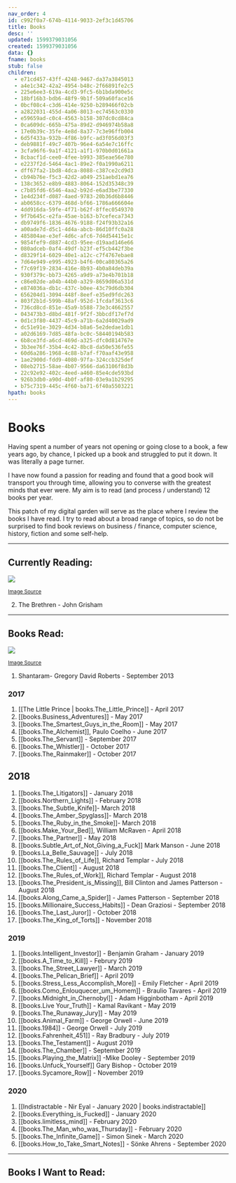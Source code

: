 ```yaml
---
nav_order: 4
id: c992f0a7-674b-4114-9033-2ef3c1d45706
title: Books
desc: ''
updated: 1599379031056
created: 1599379031056
data: {}
fname: books
stub: false
children:
  - e71cd457-43ff-4248-9467-da37a3845013
  - a4e1c342-42a2-4954-b48c-2f66891fe2c5
  - 225e6ee3-619a-4cd3-9fc5-6b1bda900e5c
  - 18bf16b3-bdb6-48f9-9b1f-509a60face16
  - 0bcf08c4-c3d6-414e-9250-b289466f02cb
  - a2822031-455d-4a06-8013-ec74563c0330
  - e59659ad-c0c4-4563-b158-307dc0cd84ca
  - 0ca609dc-665b-475a-89d2-d946974b58a8
  - 17e0b39c-35fe-4e8d-8a37-7c3e96ffb004
  - 6d5f433a-932b-4f86-b9fc-ad3f056d03f3
  - deb9881f-49c7-407b-96e4-6a54e7c16ffc
  - 3cfa96f6-9a1f-4121-a1f1-970b0d01661a
  - 8cbacf1d-cee0-4fee-b993-385eae56e780
  - e2237f2d-5464-4ac1-89e2-f0a1990a6211
  - dff67fa2-1bd8-4dca-8088-c387ce2cd9d3
  - cb94b76e-f5c3-42d2-a049-251aebd1ea76
  - 138c3652-e8b9-4883-8064-152d35348c39
  - c7b85fd6-6546-4aa2-b92d-e6ad3be77330
  - 1e4d234f-d087-4aed-9783-20b36d6b8446
  - ab0658cc-6379-468d-bf66-1786a666604e
  - 4dd916da-59fe-4f71-b62f-8ffec0549370
  - 9f7b645c-e2fa-45ae-b163-b7cefeca7343
  - db9749f6-1836-4676-9188-f24f93b32a16
  - a00ade7d-d5c1-4d4a-abcb-86d10ffc0a28
  - 485804ae-e3ef-4d6c-afc6-7d4d54415e1c
  - 9854fef9-d887-4cd3-95ee-d19aad146e66
  - 080adceb-0af4-49df-b23f-ef5cb442f3be
  - d8329f14-6029-40e1-a12c-c7f4767ebae8
  - 7d64e949-e995-4923-b4f6-00ca80365a26
  - f7c69f19-2834-416e-8b93-4b0a84deb39a
  - 930f379c-bb73-4265-a9d9-a73e4b701b18
  - c86e02de-a04b-44b0-a329-8659d06a531d
  - e874036a-db1c-437c-b0ee-43c79d6db304
  - 656204d1-3094-448f-8eef-e35ed9fdc263
  - 803f2b1d-599b-48af-952d-1fcdaf3613c6
  - 736cd8cd-851e-45a9-b588-73e3c4662557
  - 043473b3-d8bd-481f-9f2f-3bbcdf17ef7d
  - 0d1c3f80-4437-45c9-a71b-6a2d40029ad9
  - dc51e91e-3029-4d34-b8a6-5e2dedae1db1
  - a02d6169-7d85-48fa-bc0c-58440194b583
  - 6b8ce3fd-a6cd-469d-a325-dfc0d814767e
  - 3b3ee76f-35b4-4c42-8bc8-da50e536fe55
  - 60d6a286-1968-4c88-b7af-f70aaf43e958
  - 1ae2900d-fdd9-4080-97fa-324ccb325def
  - 08eb2715-58ae-4b07-9566-da63106f8d3b
  - 22c92e92-402c-4eed-a460-85e4cde593bd
  - 926b3db0-a90d-4b0f-af80-03e9a1b29295
  - b75c7319-445c-4f60-ba71-6f40a5503221
hpath: books
---
```


# Books

Having spent a number of years not opening or going close to a book, a few years ago, by chance, I picked up a book and struggled to put it down. It was literally a page turner.

I have now found a passion for reading and found that a good book will transport you through time, allowing you to converse with the greatest minds that ever were. My aim is to read (and process / understand) 12 books per year.

This patch of my digital garden will serve as the place where I review the books I have read. I try to read about a broad range of topics, so do not be surprised to find book reviews on business / finance, computer science, history, fiction and some self-help. 


--- 
## Currently Reading:

<img style="max-width: 400px;" src="https://images.unsplash.com/photo-1527554677374-236d3bc88a34?ixlib=rb-1.2.1&ixid=eyJhcHBfaWQiOjEyMDd9&auto=format&fit=crop&w=1267&q=80"/>  

<sup><a href="https://unsplash.com/photos/NN3bYSPU2tQ" target="_blank">Image Source</a></sup>

2. The Brethren - John Grisham


--- 
## Books Read:


<img style="max-width: 400px;" src="https://images.unsplash.com/photo-1524995997946-a1c2e315a42f?ixlib=rb-1.2.1&ixid=eyJhcHBfaWQiOjEyMDd9&auto=format&fit=crop&w=1350&q=80"/> 

<sup><a href="https://unsplash.com/photos/2JIvboGLeho" target="_blank">Image Source</a></sup>

1. Shantaram- Gregory David Roberts - September 2013

### 2017

1. [[The Little Prince | books.The_Little_Prince]] - April 2017
3. [[books.Business_Adventures]] - May 2017
4. [[books.The_Smartest_Guys_in_the_Room]] -  May 2017
5. [[books.The_Alchemist]], Paulo Coelho -  June 2017
6. [[books.The_Servant]] - September 2017
7. [[books.The_Whistler]] - October 2017
8. [[books.The_Rainmaker]] - October 2017

## 2018

1. [[books.The_Litigators]] - January 2018
2. [[books.Northern_Lights]] - February 2018
3. [[books.The_Subtle_Knife]]- March 2018
4. [[books.The_Amber_Spyglass]]- March 2018
5. [[books.The_Ruby_in_the_Smoke]]- March 2018
6. [[books.Make_Your_Bed]], William McRaven - April 2018
7. [[books.The_Partner]] - May 2018
8. [[books.Subtle_Art_of_Not_Giving_a_Fuck]] Mark Manson - June 2018
9. [[books.La_Belle_Sauvage]] - July 2018
10. [[books.The_Rules_of_Life]], Richard Templar - July 2018
11. [[books.The_Client]] - August 2018
12. [[books.The_Rules_of_Work]], Richard Templar - August 2018
13. [[books.The_President_is_Missing]], Bill Clinton and James Patterson - August 2018
14. [[books.Along_Came_a_Spider]] - James Patterson - September 2018
15. [[books.Millionaire_Success_Habits]] - Dean Graziosi - September 2018
16. [[books.The_Last_Juror]] - October 2018
17. [[books.The_King_of_Torts]] - November 2018

### 2019

1. [[books.Intelligent_Investor]] - Benjamin Graham - January 2019
2. [[books.A_Time_to_Kill]] - Februry 2019
3. [[books.The_Street_Lawyer]] - March 2019
4. [[books.The_Pelican_Brief]] - April 2019
5. [[books.Stress_Less_Accomplish_More]] - Emily Fletcher - April 2019
6. [[books.Como_Enlouquecer_um_Homem]] - Braulio Tavares - April 2019
7. [[books.Midnight_in_Chernobyl]] - Adam Higginbotham - April 2019
8. [[books.Live Your_Truth]] - Kamal Ravikant - May 2019
9. [[books.The_Runaway_Jury]] - May 2019
10. [[books.Animal_Farm]] - George Orwell - June 2019
11. [[books.1984]] - George Orwell - July 2019
12. [[books.Fahrenheit_451]] - Ray Bradbury - July 2019
13. [[books.The_Testament]] - August 2019
14. [[books.The_Chamber]] - September 2019
15. [[books.Playing_the_Matrix]] -Mike Dooley - September 2019
16. [[books.Unfuck_Yourself]] Gary Bishop - October 2019
17. [[books.Sycamore_Row]] - November 2019

### 2020

1. [[Indistractable - Nir Eyal - January 2020  | books.indistractable]]
2. [[books.Everything_is_Fucked]] - January 2020
3. [[books.limitless_mind]] - February 2020
4. [[books.The_Man_who_was_Thursday]] - February 2020
5. [[books.The_Infinite_Game]] - Simon Sinek - March 2020
6. [[books.How_to_Take_Smart_Notes]] - Sönke Ahrens - September 2020

--- 
## Books I Want to Read: 

